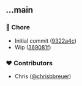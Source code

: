 
## ...main

### 🏡 Chore

- Initial commit ([9322a4c](https://github.com/stacksjs/ts-ndarray/commit/9322a4c))
- Wip ([369081f](https://github.com/stacksjs/ts-ndarray/commit/369081f))

### ❤️ Contributors

- Chris ([@chrisbbreuer](http://github.com/chrisbbreuer))
